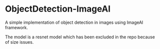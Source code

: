 # ObjectDetection-ImageAI
A simple implementation of object detection in images using ImageAI framework.

The model is a resnet model which has been excluded in the repo because of size issues.
